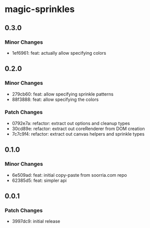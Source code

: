 # magic-sprinkles

## 0.3.0

### Minor Changes

- 1ef6961: feat: actually allow specifying colors

## 0.2.0

### Minor Changes

- 279cb60: feat: allow specifying sprinkle patterns
- 88f3888: feat: allow specifying the colors

### Patch Changes

- 0792e7a: refactor: extract out options and cleanup types
- 30cd89e: refactor: extract out coreRenderer from DOM creation
- 7c7c9f4: refactor: extract out canvas helpers and sprinkle types

## 0.1.0

### Minor Changes

- 6e509ad: feat: initial copy-paste from soorria.com repo
- 62385d5: feat: simpler api

## 0.0.1

### Patch Changes

- 3997dc9: initial release
